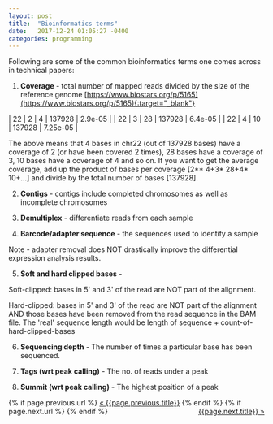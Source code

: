 ```yaml
---
layout: post
title:  "Bioinformatics terms"
date:   2017-12-24 01:05:27 -0400
categories: programming
---
```

Following are some of the common bioinformatics terms one comes across in technical papers:

1. **Coverage** - total number of mapped reads divided by the size of the reference genome [https://www.biostars.org/p/5165](https://www.biostars.org/p/5165){:target="_blank"}

| 22 | 2 | 4  | 137928 | 2.9e-05  |
| 22 | 3 | 28 | 137928 | 6.4e-05  |
| 22 | 4 | 10 | 137928 | 7.25e-05 |

The above means that 4 bases in chr22 (out of 137928 bases) have a coverage of 2 (or have been covered 2 times), 28 bases have a coverage of 3, 10 bases have a coverage of 4 and so on. 
If you want to get the average coverage, add up the product of bases per coverage [2** 4+3* 28+4* 10+...] and divide by the total number of bases [137928].


2. **Contigs** - contigs include completed chromosomes as well as incomplete chromosomes

3. **Demultiplex** - differentiate reads from each sample

4. **Barcode/adapter sequence** - the sequences used to identify a sample

Note - adapter removal does NOT drastically improve the differential expression analysis results.


5. **Soft and hard clipped bases** - 

Soft-clipped: bases in 5' and 3' of the read are NOT part of the alignment.

Hard-clipped: bases in 5' and 3' of the read are NOT part of the alignment AND those bases have been removed from the read sequence in the BAM file. The 'real' sequence length would be length of sequence + count-of-hard-clipped-bases

6. **Sequencing depth** - The number of times a particular base has been sequenced.

7. **Tags (wrt peak calling)** - The no. of reads under a peak

8. **Summit (wrt peak calling)** - The highest position of a peak 


<div class="Previous-next">
  {% if page.previous.url %}
    <a class="previous" href="{{page.previous.url}}">&laquo; {{page.previous.title}}</a>
  {% endif %}
  {% if page.next.url %}
    <a class="next" style="float:right" href="{{page.next.url}}">{{page.next.title}} &raquo;</a>
  {% endif %}
</div>
